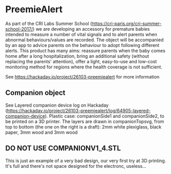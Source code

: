 # PreemieAlert

As part of the CRI Labs Summer School (https://cri-paris.org/cri-summer-school-2017/) we are developing an accessory for premature babies intended to measure a number of vital signals and to alert parents when abnormal behaviours/values are recorded. The object will be accompanied by an app to advice parents on the behaviour to adopt following different alerts. This product has many aims: reassure parents when the baby comes home after a long hospitalization, bring an additional safety (without replacing the parents' attention), offer a light, easy-to-use and low-cost monitoring method for regions where the health coverage is not sufficient.

See https://hackaday.io/project/26103-preemiealert for more information

## Companion object
See Layered companion device log on Hackaday (https://hackaday.io/project/26103-preemiealert/log/64905-layered-companion-device). Plastic case: companionSide1 and companionSide2, to be printed on a 3D printer. The layers are drawn in companionTopsvg, from top to bottom (the one on the right is a draft): 2mm white plexiglass, black paper, 3mm wood and 3mm wood

## DO NOT USE COMPANIONV1_4.STL
This is just an example of a very bad design, our very first try at 3D printing. It's full and there's not space designed for the electronc, useless...
